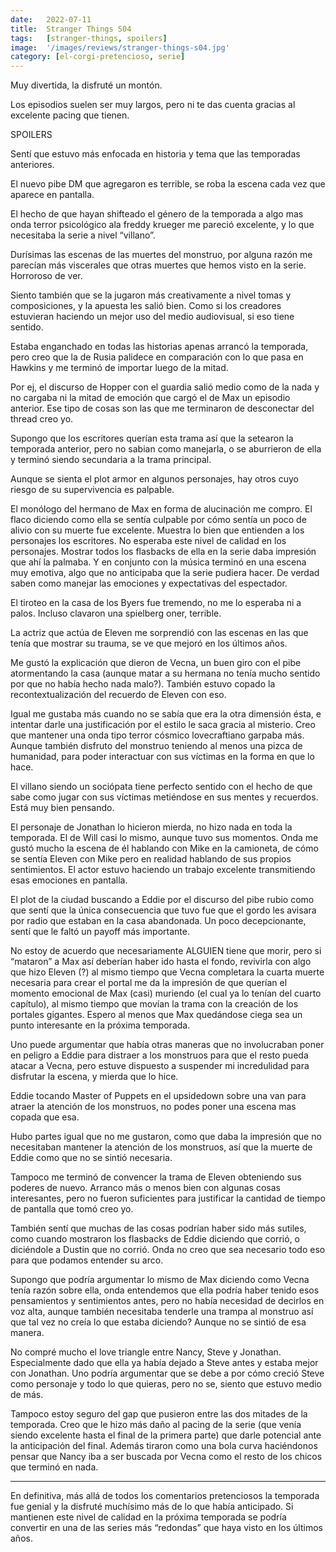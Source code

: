 ```yaml
---
date:   2022-07-11
title:  Stranger Things S04
tags:   [stranger-things, spoilers]
image:  '/images/reviews/stranger-things-s04.jpg'
category: [el-corgi-pretencioso, serie]
---
```


Muy divertida, la disfruté un montón.

Los episodios suelen ser muy largos, pero ni te das cuenta gracias al excelente pacing que tienen.

SPOILERS

Sentí que estuvo más enfocada en historia y tema que las temporadas anteriores.

El nuevo pibe DM que agregaron es terrible, se roba la escena cada vez que aparece en pantalla.

El hecho de que hayan shifteado el género de la temporada a algo mas onda terror psicológico ala freddy krueger me pareció excelente, y lo que necesitaba la serie a nivel “villano”.

Durísimas las escenas de las muertes del monstruo, por alguna razón me parecían más viscerales que otras muertes que hemos visto en la serie. Horroroso de ver.

Siento también que se la jugaron más creativamente a nivel tomas y composiciones, y la apuesta les salió bien. Como si los creadores estuvieran haciendo un mejor uso del medio audiovisual, si eso tiene sentido.

Estaba enganchado en todas las historias apenas arrancó la temporada, pero creo que la de Rusia palidece en comparación con lo que pasa en Hawkins y me terminó de importar luego de la mitad.

Por ej, el discurso de Hopper con el guardia salió medio como de la nada y no cargaba ni la mitad de emoción que cargó el de Max un episodio anterior. Ese tipo de cosas son las que me terminaron de desconectar del thread creo yo.

Supongo que los escritores querían esta trama así que la setearon la temporada anterior, pero no sabian como manejarla, o se aburrieron de ella y terminó siendo secundaria a la trama principal.

Aunque se sienta el plot armor en algunos personajes, hay otros cuyo riesgo de su supervivencia es palpable.

El monólogo del hermano de Max en forma de alucinación me compro. El flaco diciendo como ella se sentía culpable por cómo sentía un poco de alivio con su muerte fue excelente. Muestra lo bien que entienden a los personajes los escritores. No esperaba este nivel de calidad en los personajes. Mostrar todos los flasbacks de ella en la serie daba impresión que ahí la palmaba. Y en conjunto con la música terminó en una escena muy emotiva, algo que no anticipaba que la serie pudiera hacer. De verdad saben como manejar las emociones y expectativas del espectador.

El tiroteo en la casa de los Byers fue tremendo, no me lo esperaba ni a palos. Incluso clavaron una spielberg oner, terrible.

La actriz que actúa de Eleven me sorprendió con las escenas en las que tenía que mostrar su trauma, se ve que mejoró en los últimos años.

Me gustó la explicación que dieron de Vecna, un buen giro con el pibe atormentando la casa (aunque matar a su hermana no tenía mucho sentido por que no había hecho nada malo?). También estuvo copado la recontextualización del recuerdo de Eleven con eso.

Igual me gustaba más cuando no se sabía que era la otra dimensión ésta, e intentar darle una justificación por el estilo le saca gracia al misterio. Creo que mantener una onda tipo terror cósmico lovecraftiano garpaba más. Aunque también disfruto del monstruo teniendo al menos una pizca de humanidad, para poder interactuar con sus víctimas en la forma en que lo hace.

El villano siendo un sociópata tiene perfecto sentido con el hecho de que sabe como jugar con sus víctimas metiéndose en sus mentes y recuerdos. Está muy bien pensando.

El personaje de Jonathan lo hicieron mierda, no hizo nada en toda la temporada. El de Will casi lo mismo, aunque tuvo sus momentos. Onda me gustó mucho la escena de él hablando con Mike en la camioneta, de cómo se sentía Eleven con Mike pero en realidad hablando de sus propios sentimientos. El actor estuvo haciendo un trabajo excelente transmitiendo esas emociones en pantalla.

El plot de la ciudad buscando a Eddie por el discurso del pibe rubio como que sentí que la única consecuencia que tuvo fue que el gordo les avisara por radio que estaban en la casa abandonada. Un poco decepcionante, sentí que le faltó un payoff más importante.

No estoy de acuerdo que necesariamente ALGUIEN tiene que morir, pero si “mataron” a Max así deberían haber ido hasta el fondo, revivirla con algo que hizo Eleven (?) al mismo tiempo que Vecna completara la cuarta muerte necesaria para crear el portal me da la impresión de que querían el momento emocional de Max (casi) muriendo (el cual ya lo tenían del cuarto capítulo), al mismo tiempo que movían la trama con la creación de los portales gigantes. Espero al menos que Max quedándose ciega sea un punto interesante en la próxima temporada.

Uno puede argumentar que había otras maneras que no involucraban poner en peligro a Eddie para distraer a los monstruos para que el resto pueda atacar a Vecna, pero estuve dispuesto a suspender mi incredulidad para disfrutar la escena, y mierda que lo hice.

Eddie tocando Master of Puppets en el upsidedown sobre una van para atraer la atención de los monstruos, no podes poner una escena mas copada que esa.

Hubo partes igual que no me gustaron, como que daba la impresión que no necesitaban mantener la atención de los monstruos, así que la muerte de Eddie como que no se sintió necesaria.

Tampoco me terminó de convencer la trama de Eleven obteniendo sus poderes de nuevo. Arranco más o menos bien con algunas cosas interesantes, pero no fueron suficientes para justificar la cantidad de tiempo de pantalla que tomó creo yo.

También sentí que muchas de las cosas podrían haber sido más sutiles, como cuando mostraron los flasbacks de Eddie diciendo que corrió, o diciéndole a Dustin que no corrió. Onda no creo que sea necesario todo eso para que podamos entender su arco.

Supongo que podría argumentar lo mismo de Max diciendo como Vecna tenía razón sobre ella, onda entendemos que ella podría haber tenido esos pensamientos y sentimientos antes, pero no había necesidad de decirlos en voz alta, aunque también necesitaba tenderle una trampa al monstruo así que tal vez no creía lo que estaba diciendo? Aunque no se sintió de esa manera.

No compré mucho el love triangle entre Nancy, Steve y Jonathan. Especialmente dado que ella ya había dejado a Steve antes y estaba mejor con Jonathan. Uno podría argumentar que se debe a por cómo creció Steve como personaje y todo lo que quieras, pero no se, siento que estuvo medio de más.

Tampoco estoy seguro del gap que pusieron entre las dos mitades de la temporada. Creo que le hizo más daño al pacing de la serie (que venía siendo excelente hasta el final de la primera parte) que darle potencial ante la anticipación del final. Además tiraron como una bola curva haciéndonos pensar que Nancy iba a ser buscada por Vecna como el resto de los chicos que terminó en nada. 

<hr>

En definitiva, más allá de todos los comentarios pretenciosos la temporada fue genial y la disfruté muchísimo más de lo que había anticipado. Si mantienen este nivel de calidad en la próxima temporada se podría convertir en una de las series más “redondas” que haya visto en los últimos años.
